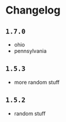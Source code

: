 # Changelog

## `1.7.0`

- ohio
- pennsylvania

## `1.5.3`

- more random stuff

## `1.5.2`

- random stuff
